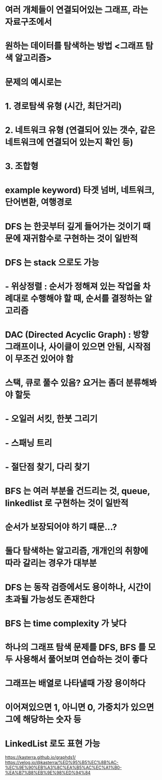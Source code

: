 # 여러 개체들이 연결되어있는 그래프, 라는 자료구조에서
# 원하는 데이터를 탐색하는 방법 <그래프 탐색 알고리즘>
# 문제의 예시로는 
# 1. 경로탐색 유형 (시간, 최단거리)
# 2. 네트워크 유형 (연결되어 있는 갯수, 같은 네트워크에 연결되어 있는지 확인 등)
# 3. 조합형
# example keyword) 타겟 넘버, 네트워크, 단어변환, 여행경로
#
# DFS 는 한곳부터 깊게 들어가는 것이기 때문에 재귀함수로 구현하는 것이 일반적
# DFS 는 stack 으로도 가능
# - 위상정렬 : 순서가 정해져 있는 작업을 차례대로 수행해야 할 때, 순서를 결정하는 알고리즘
#   DAC (Directed Acyclic Graph) : 방향 그래프이나, 사이클이 있으면 안됨, 시작점이 무조건 있어야 함
#   스택, 큐로 풀수 있음? 요거는 좀더 분류해봐야 할듯
# - 오일러 서킷, 한붓 그리기
# - 스패닝 트리
# - 절단점 찾기, 다리 찾기
#
# BFS 는 여러 부분을 건드리는 것, queue, linkedlist 로 구현하는 것이 일반적
# 순서가 보장되어야 하기 떄문...?
#
# 둘다 탐색하는 알고리즘, 개개인의 취향에 따라 갈리는 경우가 대부분
# DFS 는 동작 검증에서도 용이하나, 시간이 초과될 가능성도 존재한다
# BFS 는 time complexity 가 낮다
# 하나의 그래프 탐색 문제를 DFS, BFS 를 모두 사용해서 풀어보며 연습하는 것이 좋다
#
# 그래프는 배열로 나타낼때 가장 용이하다
# 이어져있으면 1, 아니면 0, 가중치가 있으면 그에 해당하는 숫자 등
# LinkedList 로도 표현 가능

https://kasterra.github.io/graphds1/
https://velog.io/@kasterra/%ED%95%B5%EC%8B%AC-%EC%9E%90%EB%A3%8C%EA%B5%AC%EC%A1%B0-%EA%B7%B8%EB%9E%98%ED%94%84
